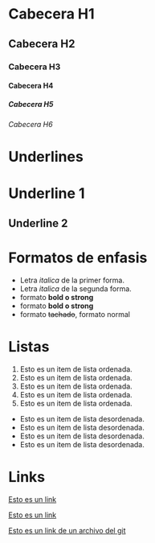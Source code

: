 
# Cabecera H1 
## Cabecera H2 
### Cabecera H3 
#### Cabecera H4 
##### Cabecera H5 
###### Cabecera H6 

# Underlines

Underline  1
=====

Underline 2
----


# Formatos de enfasis
- Letra *italica* de la primer forma.
- Letra _italica_ de la segunda forma.
- formato **bold o strong**
- formato __bold o strong__
- formato ~~tachado~~, formato normal

# Listas
1. Esto es un item de lista ordenada.
1. Esto es un item de lista ordenada.
1. Esto es un item de lista ordenada.
1. Esto es un item de lista ordenada.
1. Esto es un item de lista ordenada.

- Esto es un item de lista desordenada.
- Esto es un item de lista desordenada.
- Esto es un item de lista desordenada.
- Esto es un item de lista desordenada.


# Links
<a href="http://google.cl">Esto es un link

[Esto es un link ]("http://google.cl")

[Esto es un link de un archivo del git](text.txt)